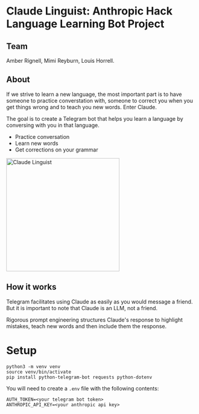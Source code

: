 # Claude Linguist: Anthropic Hack Language Learning Bot Project

## Team
Amber Rignell, Mimi Reyburn, Louis Horrell.

## About
If we strive to learn a new language, the most important part is to have someone to practice converstation with, someone to correct you when you get things wrong and to teach you new words. Enter Claude.

The goal is to create a Telegram bot that helps you learn a language by conversing with you in that language.

* Practice conversation 
* Learn new words
* Get corrections on your grammar

<img src="https://github.com/amberrignell/anthropic-hack-2023/assets/79009541/96051729-567d-4b7d-a759-9ebaad18aa0d" alt="Claude Linguist" width="300">

## How it works
Telegram facilitates using Claude as easily as you would message a friend. But it is important to note that Claude is an LLM, not a friend. 

Rigorous prompt engineering structures Claude's response to highlight mistakes, teach new words and then include them the response.

# Setup
```
python3 -m venv venv
source venv/bin/activate
pip install python-telegram-bot requests python-dotenv
```

You will need to create a `.env` file with the following contents:
```
AUTH_TOKEN=<your telegram bot token>
ANTHROPIC_API_KEY=<your anthropic api key>
```

